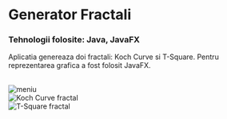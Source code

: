 # Generator Fractali
### Tehnologii folosite: Java, JavaFX
Aplicatia genereaza doi fractali: Koch Curve si T-Square. Pentru reprezentarea grafica a fost folosit JavaFX.<br/><br/>

![meniu](https://github.com/StroeAndrei/JAV-Fractals/blob/master/screenshots/menu.PNG)<br/>
![Koch Curve fractal](https://github.com/StroeAndrei/JAV-Fractals/blob/master/screenshots/koch.PNG)<br/>
![T-Square fractal](https://github.com/StroeAndrei/JAV-Fractals/blob/master/screenshots/tsquare.PNG)<br/>